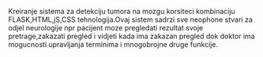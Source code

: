 Kreiranje sistema za detekciju tumora na mozgu korsiteci kombinaciju FLASK,HTML,jS,CSS tehnologija.Ovaj sistem sadrzi sve neophone stvari za odjel neurologije npr pacijent moze pregledati rezultat svoje pretrage,zakazati pregled i vidjeti kada ima zakazan pregled dok doktor ima mogucnosti upravljanja terminima i mnogobrojne druge funkcije.
